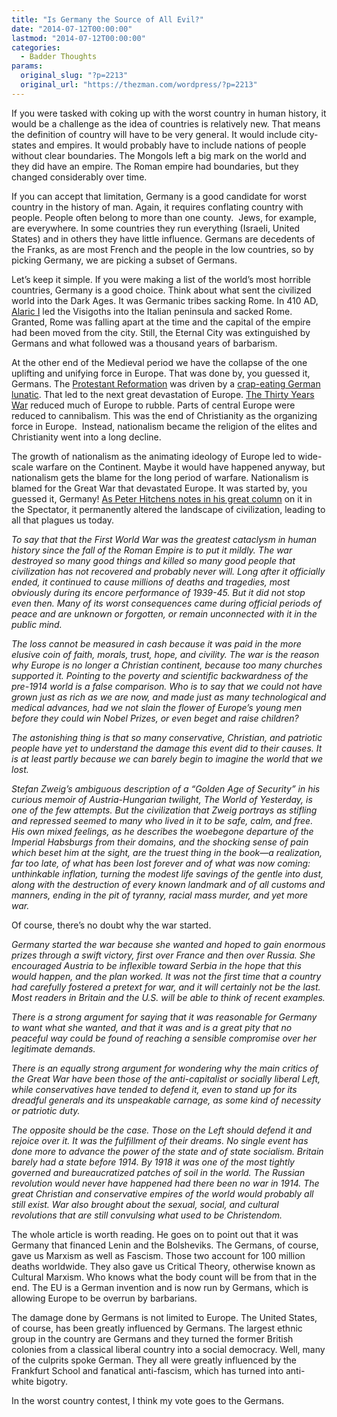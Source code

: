 ```yaml
---
title: "Is Germany the Source of All Evil?"
date: "2014-07-12T00:00:00"
lastmod: "2014-07-12T00:00:00"
categories:
  - Badder Thoughts
params:
  original_slug: "?p=2213"
  original_url: "https://thezman.com/wordpress/?p=2213"
---
```


If you were tasked with coking up with the worst country in human
history, it would be a challenge as the idea of countries is relatively
new. That means the definition of country will have to be very general.
It would include city-states and empires. It would probably have to
include nations of people without clear boundaries. The Mongols left a
big mark on the world and they did have an empire. The Roman empire had
boundaries, but they changed considerably over time.

If you can accept that limitation, Germany is a good candidate for worst
country in the history of man. Again, it requires conflating country
with people. People often belong to more than one county.  Jews, for
example, are everywhere. In some countries they run everything (Israeli,
United States) and in others they have little influence. Germans are
decedents of the Franks, as are most French and the people in the low
countries, so by picking Germany, we are picking a subset of Germans.

Let’s keep it simple. If you were making a list of the world’s most
horrible countries, Germany is a good choice. Think about what sent the
civilized world into the Dark Ages. It was Germanic tribes sacking Rome.
In 410 AD, <a href="http://en.wikipedia.org/wiki/Alaric_I"
rel="noopener noreferrer" target="_blank">Alaric I</a> led the Visigoths
into the Italian peninsula and sacked Rome. Granted, Rome was falling
apart at the time and the capital of the empire had been moved from the
city. Still, the Eternal City was extinguished by Germans and what
followed was a thousand years of barbarism.

At the other end of the Medieval period we have the collapse of the one
uplifting and unifying force in Europe. That was done by, you guessed
it, Germans. The
<a href="http://www.theopedia.com/Protestant_Reformation"
rel="noopener noreferrer" target="_blank">Protestant Reformation</a> was
driven by a <a href="http://www.theopedia.com/Martin_Luther"
rel="noopener noreferrer" target="_blank">crap-eating German lunatic</a>.
That led to the next great devastation of Europe.
<a href="http://en.wikipedia.org/wiki/Thirty_Years%27_War"
rel="noopener noreferrer" target="_blank">The Thirty Years War</a>
reduced much of Europe to rubble. Parts of central Europe were reduced
to cannibalism. This was the end of Christianity as the organizing force
in Europe.  Instead, nationalism became the religion of the elites and
Christianity went into a long decline.

The growth of nationalism as the animating ideology of Europe led to
wide-scale warfare on the Continent. Maybe it would have happened
anyway, but nationalism gets the blame for the long period of
warfare. Nationalism is blamed for the Great War that devastated Europe.
It was started by, you guessed it, Germany!
<a href="http://spectator.org/articles/59563/foul-tornado"
rel="noopener noreferrer" target="_blank">As Peter Hitchens notes in his
great column</a> on it in the Spectator, it permanently altered the
landscape of civilization, leading to all that plagues us today.

*To say that that the First World War was the greatest cataclysm in
human history since the fall of the Roman Empire is to put it mildly.
The war destroyed so many good things and killed so many good people
that civilization has not recovered and probably never will. Long after
it officially ended, it continued to cause millions of deaths and
tragedies, most obviously during its encore performance of 1939-45. But
it did not stop even then. Many of its worst consequences came during
official periods of peace and are unknown or forgotten, or remain
unconnected with it in the public mind.*

*The loss cannot be measured in cash because it was paid in the more
elusive coin of faith, morals, trust, hope, and civility. The war is the
reason why Europe is no longer a Christian continent, because too many
churches supported it. Pointing to the poverty and scientific
backwardness of the pre-1914 world is a false comparison. Who is to say
that we could not have grown just as rich as we are now, and made just
as many technological and medical advances, had we not slain the flower
of Europe’s young men before they could win Nobel Prizes, or even beget
and raise children?*

*The astonishing thing is that so many conservative, Christian, and
patriotic people have yet to understand the damage this event did to
their causes. It is at least partly because we can barely begin to
imagine the world that we lost.*

*Stefan Zweig’s ambiguous description of a “Golden Age of Security” in
his curious memoir of Austria-Hungarian twilight, The World of
Yesterday, is one of the few attempts. But the civilization that Zweig
portrays as stifling and repressed seemed to many who lived in it to be
safe, calm, and free. His own mixed feelings, as he describes the
woebegone departure of the Imperial Habsburgs from their domains, and
the shocking sense of pain which beset him at the sight, are the truest
thing in the book—a realization, far too late, of what has been lost
forever and of what was now coming: unthinkable inflation, turning the
modest life savings of the gentle into dust, along with the destruction
of every known landmark and of all customs and manners, ending in the
pit of tyranny, racial mass murder, and yet more war.*

Of course, there’s no doubt why the war started.

*Germany started the war because she wanted and hoped to gain enormous
prizes through a swift victory, first over France and then over Russia.
She encouraged Austria to be inflexible toward Serbia in the hope that
this would happen, and the plan worked. It was not the first time that a
country had carefully fostered a pretext for war, and it will certainly
not be the last. Most readers in Britain and the U.S. will be able to
think of recent examples.*

*There is a strong argument for saying that it was reasonable for
Germany to want what she wanted, and that it was and is a great pity
that no peaceful way could be found of reaching a sensible compromise
over her legitimate demands.*

*There is an equally strong argument for wondering why the main critics
of the Great War have been those of the anti-capitalist or socially
liberal Left, while conservatives have tended to defend it, even to
stand up for its dreadful generals and its unspeakable carnage, as some
kind of necessity or patriotic duty.*

*The opposite should be the case. Those on the Left should defend it and
rejoice over it. It was the fulfillment of their dreams. No single event
has done more to advance the power of the state and of state socialism.
Britain barely had a state before 1914. By 1918 it was one of the most
tightly governed and bureaucratized patches of soil in the world. The
Russian revolution would never have happened had there been no war in
1914. The great Christian and conservative empires of the world would
probably all still exist. War also brought about the sexual, social, and
cultural revolutions that are still convulsing what used to be
Christendom.*

The whole article is worth reading. He goes on to point out that it was
Germany that financed Lenin and the Bolsheviks. The Germans, of course,
gave us Marxism as well as Fascism. Those two account for 100 million
deaths worldwide. They also gave us Critical Theory, otherwise known as
Cultural Marxism. Who knows what the body count will be from that in the
end. The EU is a German invention and is now run by Germans, which is
allowing Europe to be overrun by barbarians.

The damage done by Germans is not limited to Europe. The United States,
of course, has been greatly influenced by Germans. The largest ethnic
group in the country are Germans and they turned the former British
colonies from a classical liberal country into a social democracy. Well,
many of the culprits spoke German. They all were greatly influenced by
the Frankfurt School and fanatical anti-fascism, which has turned into
anti-white bigotry.

In the worst country contest, I think my vote goes to the Germans.
